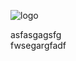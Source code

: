 
![logo](https://user-images.githubusercontent.com/106116720/176218871-35203e12-ece2-426e-9052-f630205d4175.svg)


asfasgagsfg <br>
fwsegargfadf

